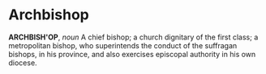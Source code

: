 # Archbishop

**ARCHBISH'OP**, _noun_ A chief bishop; a church dignitary of the first class; a metropolitan bishop, who superintends the conduct of the suffragan bishops, in his province, and also exercises episcopal authority in his own diocese.
